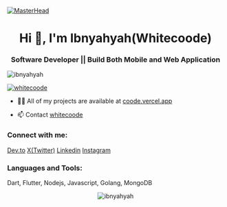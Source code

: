[![MasterHead](https://animated-gif-creator.com/images/01/top-tools-to-improve-work-productivity-teksun_80.gif)](https://coode.vercel.app)
<h1 align="center">Hi 👋, I'm Ibnyahyah(Whitecoode)</h1>
<h3 align="center">Software Developer || Build Both Mobile and Web Application</h3>
<p align="left"><img src="https://komarev.com/ghpvc/?username=ibnyahyah&label=Profile%20views&color=0e75b6&style=flat" alt="ibnyahyah" /> </p>
<p align="left"> <a href="https://twitter.com/whitecoode" target="blank"><img src="https://img.shields.io/twitter/follow/whitecoode?logo=twitter&style=for-the-badge" alt="whitecoode" /></a> </p>

- 👨‍💻 All of my projects are available at [coode.vercel.app](https://coode.vercel.app)

- 📫 Contact [whitecoode](https://twitter.com/whitecoode)

<h3 align="left">Connect with me:</h3>
<p align="left">
<a href="https://dev.to/whitecoode" target="blank">Dev.to</a>
<a href="https://twitter.com/whitecoode" target="blank">X(Twitter)</a>
<a href="https://linkedin.com/in/ridwanullahi-yahyah-895633207" target="blank">Linkedin</a>
<a href="https://instagram.com/ibnyahyah" target="blank">Instagram</a>
</p>

<h3 align="left">Languages and Tools:</h3>
<p align="left">Dart, Flutter, Nodejs, Javascript, Golang, MongoDB</p>

<p align="center"><img align="center" src="https://github-readme-streak-stats.herokuapp.com/?user=ibnyahyah&" alt="ibnyahyah" /></p>
